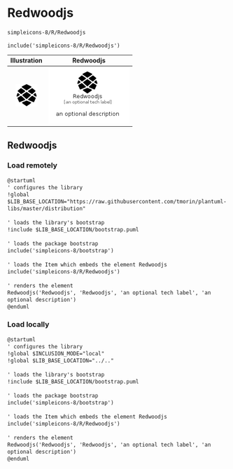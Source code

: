 # Redwoodjs


```text
simpleicons-8/R/Redwoodjs
```

```text
include('simpleicons-8/R/Redwoodjs')
```



| Illustration | Redwoodjs |
| :---: | :---: |
| ![illustration for Illustration](../../simpleicons-8/R/Redwoodjs.png) | ![illustration for Redwoodjs](../../simpleicons-8/R/Redwoodjs.Local.png) |




## Redwoodjs

### Load remotely
```plantuml
@startuml
' configures the library
!global $LIB_BASE_LOCATION="https://raw.githubusercontent.com/tmorin/plantuml-libs/master/distribution"

' loads the library's bootstrap
!include $LIB_BASE_LOCATION/bootstrap.puml

' loads the package bootstrap
include('simpleicons-8/bootstrap')

' loads the Item which embeds the element Redwoodjs
include('simpleicons-8/R/Redwoodjs')

' renders the element
Redwoodjs('Redwoodjs', 'Redwoodjs', 'an optional tech label', 'an optional description')
@enduml
```

### Load locally
```plantuml
@startuml
' configures the library
!global $INCLUSION_MODE="local"
!global $LIB_BASE_LOCATION="../.."

' loads the library's bootstrap
!include $LIB_BASE_LOCATION/bootstrap.puml

' loads the package bootstrap
include('simpleicons-8/bootstrap')

' loads the Item which embeds the element Redwoodjs
include('simpleicons-8/R/Redwoodjs')

' renders the element
Redwoodjs('Redwoodjs', 'Redwoodjs', 'an optional tech label', 'an optional description')
@enduml
```

